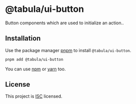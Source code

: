 # @tabula/ui-button

Button components which are used to initialize an action..

## Installation

Use the package manager [pnpm](https://pnpm.io) to install `@tabula/ui-button`.

```bash
pnpm add @tabula/ui-button
```

You can use [npm](https://npmjs.com) or [yarn](https://yarnpkg.com) too.

## License

This project is [ISC](https://choosealicense.com/licenses/isc/) licensed.
